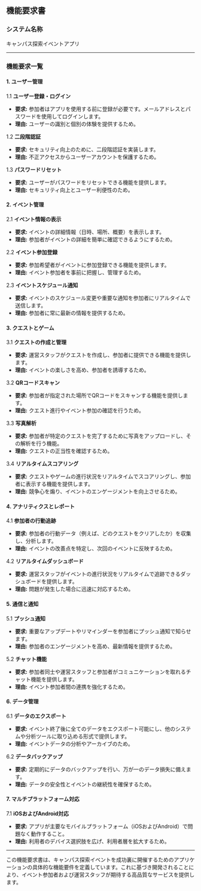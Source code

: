## 機能要求書

### システム名称
キャンパス探索イベントアプリ

---

### 機能要求一覧

#### 1. ユーザー管理
1.1 **ユーザー登録・ログイン**
- **要求:** 参加者はアプリを使用する前に登録が必要です。メールアドレスとパスワードを使用してログインします。
- **理由:** ユーザーの識別と個別の体験を提供するため。

1.2 **二段階認証**
- **要求:** セキュリティ向上のために、二段階認証を実装します。
- **理由:** 不正アクセスからユーザーアカウントを保護するため。

1.3 **パスワードリセット**
- **要求:** ユーザーがパスワードをリセットできる機能を提供します。
- **理由:** セキュリティ向上とユーザー利便性のため。

#### 2. イベント管理
2.1 **イベント情報の表示**
- **要求:** イベントの詳細情報（日時、場所、概要）を表示します。
- **理由:** 参加者がイベントの詳細を簡単に確認できるようにするため。

2.2 **イベント参加登録**
- **要求:** 参加希望者がイベントに参加登録できる機能を提供します。
- **理由:** イベント参加者を事前に把握し、管理するため。

2.3 **イベントスケジュール通知**
- **要求:** イベントのスケジュール変更や重要な通知を参加者にリアルタイムで送信します。
- **理由:** 参加者に常に最新の情報を提供するため。

#### 3. クエストとゲーム
3.1 **クエストの作成と管理**
- **要求:** 運営スタッフがクエストを作成し、参加者に提供できる機能を提供します。
- **理由:** イベントの楽しさを高め、参加者を誘導するため。

3.2 **QRコードスキャン**
- **要求:** 参加者が指定された場所でQRコードをスキャンする機能を提供します。
- **理由:** クエスト進行やイベント参加の確認を行うため。

3.3 **写真解析**
- **要求:** 参加者が特定のクエストを完了するために写真をアップロードし、その解析を行う機能。
- **理由:** クエストの正当性を確認するため。

3.4 **リアルタイムスコアリング**
- **要求:** クエストやゲームの進行状況をリアルタイムでスコアリングし、参加者に表示する機能を提供します。
- **理由:** 競争心を煽り、イベントのエンゲージメントを向上させるため。

#### 4. アナリティクスとレポート
4.1 **参加者の行動追跡**
- **要求:** 参加者の行動データ（例えば、どのクエストをクリアしたか）を収集し、分析します。
- **理由:** イベントの改善点を特定し、次回のイベントに反映するため。

4.2 **リアルタイムダッシュボード**
- **要求:** 運営スタッフがイベントの進行状況をリアルタイムで追跡できるダッシュボードを提供します。
- **理由:** 問題が発生した場合に迅速に対応するため。

#### 5. 通信と通知
5.1 **プッシュ通知**
- **要求:** 重要なアップデートやリマインダーを参加者にプッシュ通知で知らせます。
- **理由:** 参加者のエンゲージメントを高め、最新情報を提供するため。

5.2 **チャット機能**
- **要求:** 参加者同士や運営スタッフと参加者がコミュニケーションを取れるチャット機能を提供します。
- **理由:** イベント参加者間の連携を強化するため。

#### 6. データ管理
6.1 **データのエクスポート**
- **要求:** イベント終了後に全てのデータをエクスポート可能にし、他のシステムや分析ツールに取り込める形式で提供します。
- **理由:** イベントデータの分析やアーカイブのため。

6.2 **データバックアップ**
- **要求:** 定期的にデータのバックアップを行い、万が一のデータ損失に備えます。
- **理由:** データの安全性とイベントの継続性を確保するため。

#### 7. マルチプラットフォーム対応
7.1 **iOSおよびAndroid対応**
- **要求:** アプリが主要なモバイルプラットフォーム（iOSおよびAndroid）で問題なく動作すること。
- **理由:** 利用者のデバイス選択肢を広げ、利用者層を拡大するため。

---

この機能要求書は、キャンパス探索イベントを成功裏に開催するためのアプリケーションの具体的な機能要件を定義しています。これに基づき開発されることにより、イベント参加者および運営スタッフが期待する高品質なサービスを提供します。